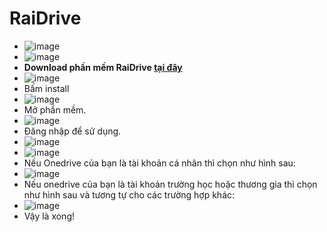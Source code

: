 # RaiDrive
- ![image](https://github.com/user-attachments/assets/892ab962-1334-4126-9b74-42be48da0f04)
- ![image](https://github.com/BsNgChiThanh/Lich-phong-kham/assets/82578024/d575f08f-29b1-4848-83b0-fb5e88dcb50c)
- **Download phần mềm RaiDrive [tại đây](https://www.raidrive.com/download)**
- ![image](https://github.com/user-attachments/assets/b5e40084-6d81-4093-b935-3fd9c5bd17a5)
- Bấm install
- ![image](https://github.com/user-attachments/assets/0c325207-5384-4913-bf21-69a3eff6bb4d)
- Mở phần mềm.
- ![image](https://github.com/user-attachments/assets/eca5953a-d0e4-46c6-8a6e-112f0b7b76c3)
- Đăng nhập để sử dụng.
- ![image](https://github.com/user-attachments/assets/a1ee77b5-11a0-418e-a5af-e6d80b5dc4a6)
- ![image](https://github.com/user-attachments/assets/ce5f1043-cdda-451b-8ca6-a36faac5eb85)
- Nếu Onedrive của bạn là tài khoản cá nhân thì chọn như hình sau:
- ![image](https://github.com/user-attachments/assets/dc11702a-094f-49c6-b5ab-082c2915c7b9)
- Nếu onedrive của bạn là tài khoản trường học hoặc thương gia thì chọn như hình sau và tương tự cho các trường hợp khác:
- ![image](https://github.com/user-attachments/assets/ae02c9e9-e6db-4ea2-96dd-add6b74b7794)
- Vậy là xong!
